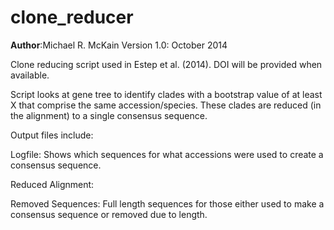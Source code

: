 clone_reducer
=============
<b>Author</b>:Michael R. McKain
Version 1.0: October 2014

Clone reducing script used in Estep et al. (2014). DOI will be provided when available.

Script looks at gene tree to identify clades with a bootstrap value of at least X that comprise the same accession/species. These clades are reduced (in the alignment) to a single consensus sequence. 

Output files include:

Logfile: Shows which sequences for what accessions were used to create a consensus sequence.

Reduced Alignment:

Removed Sequences: Full length sequences for those either used to make a consensus sequence or removed due to length.

